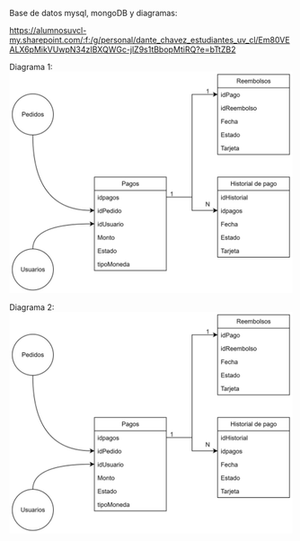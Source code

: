 Base de datos mysql, mongoDB y diagramas:

https://alumnosuvcl-my.sharepoint.com/:f:/g/personal/dante_chavez_estudiantes_uv_cl/Em80VEALX6pMikVUwpN34zIBXQWGc-jlZ9s1tBbopMtiRQ?e=bTtZB2





Diagrama 1: 
![alt text][logo]

[logo]: https://github.com/DanteChavez/Cositas/blob/main/Diagramas/Diagrama%201.png "Diagrama 1"

Diagrama 2: 
![alt text][logo]

[logo]: https://github.com/DanteChavez/Cositas/blob/main/Diagramas/Diagrama%202.png "Diagrama 2"
